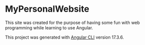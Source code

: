 # MyPersonalWebsite

This site was created for the purpose of having some fun with web programming while learning to use Angular.

This project was generated with [Angular CLI](https://github.com/angular/angular-cli) version 17.3.6.


